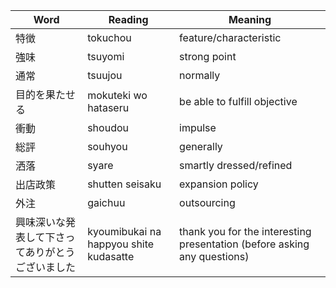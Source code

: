 |Word|Reading|Meaning|
|---|---|---|
|特徴| tokuchou | feature/characteristic|
|強味|tsuyomi|strong point|
|通常|tsuujou|normally|
|目的を果たせる|mokuteki wo hataseru|be able to fulfill objective|
|衝動|shoudou|impulse|
|総評|souhyou|generally|
|洒落|syare|smartly dressed/refined|
|出店政策|shutten seisaku|expansion policy|
|外注|gaichuu|outsourcing|
|興味深いな発表して下さってありがとうございました|kyoumibukai na happyou shite kudasatte |thank you for the interesting presentation (before asking any questions)
